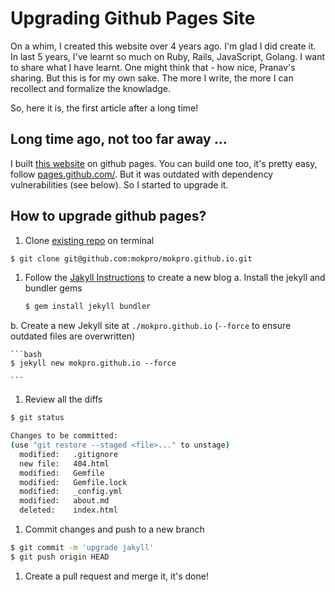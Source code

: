 # Upgrading Github Pages Site

On a whim, I created this website over 4 years ago.  I'm glad I did create it. In last 5 years, I've learnt so much on Ruby, Rails, JavaScript, Golang. I want to share what I have learnt. One might think that - how nice, Pranav's sharing. But this is for my own sake. The more I write, the more I can recollect and formalize the knowladge.


So, here it is, the first article after a long time! 

## Long time ago, not too far away ...

I built [this website](https://pranav.moktali.io) on github pages. You can build one too, it's pretty easy, follow [pages.github.com/](https://pages.github.com/).
But it was outdated with dependency vulnerabilities (see below). So I started to upgrade it.

<PICTURE HERE>

## How to upgrade github pages?

1. Clone [existing repo](https://github.com/mokpro/mokpro.github.io) on terminal 

  ```bash
  $ git clone git@github.com:mokpro/mokpro.github.io.git
  ```

1. Follow the [Jakyll Instructions](https://jekyllrb.com/docs/#instructions) to create a new blog
  a. Install the jekyll and bundler gems
  
    ```bash
    $ gem install jekyll bundler

    ```
  
  b. Create a new Jekyll site at `./mokpro.github.io` (`--force` to ensure outdated files are overwritten)
  
    ```bash
    $ jekyll new mokpro.github.io --force

    ```
 
1. Review all the diffs

  ```bash
  $ git status
  
  Changes to be committed:
  (use "git restore --staged <file>..." to unstage)
    modified:   .gitignore
    new file:   404.html
    modified:   Gemfile
    modified:   Gemfile.lock
    modified:   _config.yml
    modified:   about.md
    deleted:    index.html
  ```

1. Commit changes and push to a new branch

```bash
$ git commit -m 'upgrade jakyll'
$ git push origin HEAD
```

1. Create a pull request and merge it, it's done!


